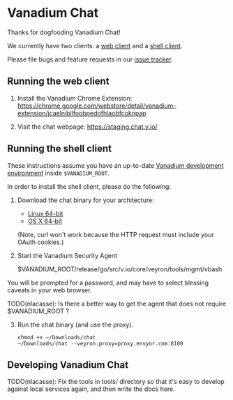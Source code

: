 # Vanadium Chat

Thanks for dogfooding Vanadium Chat!

We currently have two clients: a [web client][client-web] and a [shell
client][client-shell].

Please file bugs and feature requests in our [issue tracker][issue-tracker].

<a name="client-web"></a>
## Running the web client

1. Install the Vanadium Chrome Extension:
  <https://chrome.google.com/webstore/detail/vanadium-extension/jcaelnibllfoobpedofhlaobfcoknpap>

2. Visit the chat webpage: <https://staging.chat.v.io/>

<a name="client-shell"></a>
## Running the shell client

These instructions assume you have an up-to-date [Vanadium development
environment] inside `$VANADIUM_ROOT`.

In order to install the shell client, please do the following:

1. Download the chat binary for your architecture:

   * [Linux 64-bit][download-linux-amd64]
   * [OS X 64-bit][download-darwin-amd64]

   (Note, curl won't work because the HTTP request must include your OAuth
   cookies.)

2. Start the Vanadium Security Agent

      $VANADIUM_ROOT/release/go/src/v.io/core/veyron/tools/mgmt/vbash

  You will be prompted for a password, and may have to select blessing caveats
  in your web browser.

  TODO(nlacasse): Is there a better way to get the agent that does not require
  $VANADIUM_ROOT ?

3. Run the chat binary (and use the proxy).

       chmod +x ~/Downloads/chat
       ~/Downloads/chat --veyron.proxy=proxy.envyor.com:8100

 <a name="developing"></a>
## Developing Vanadium Chat

TODO(nlacasse): Fix the tools in tools/ directory so that it's easy to develop
against local services again, and then write the docs here.

[client-shell]: #client-shell
[client-web]: #client-web
[download-linux-amd64]: binaries/chat-linux-amd64/chat
[download-darwin-amd64]: binaries/chat-darwin-amd64/chat
[issue-tracker]: https://github.com/veyron/chat/issues
[Vanadium development environment]: http://go/veyron-development
